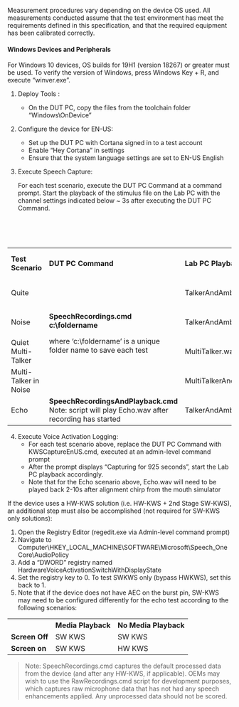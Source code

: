 Measurement procedures vary depending on the device OS used.  All measurements conducted assume that the test environment has meet the requirements defined in this specification, and that the required equipment has been calibrated correctly.

#### Windows Devices and Peripherals
For Windows 10 devices, OS builds for 19H1 (version 18267) or greater must be used.  To verify the version of Windows, press Windows Key + R, and execute “winver.exe”.

1. Deploy Tools : 
    * On the DUT PC, copy the files from the toolchain folder “Windows\OnDevice”

2. Configure the device for EN-US:
    * Set up the DUT PC with Cortana signed in to a test account
    * Enable “Hey Cortana” in settings
    * Ensure that the system language settings are set to EN-US English

3. Execute Speech Capture:
    
    For each test scenario, execute the DUT PC Command at a command prompt.  Start the playback of the stimulus file on the Lab PC with the channel settings indicated below ~ 3s after executing the DUT PC Command.
</br>
</br>
</br>
<table>
<tr>
<th align="left">Test Scenario</th>
<th align="left">DUT PC Command</th>
<th align="left">Lab PC Playback</th>
<th align="left">Lab PC Channel Settings</th>
</tr>
<tr>

<td>Quite</td>
<td RowSpan="4"><b>SpeechRecordings.cmd c:\foldername</b>

where ‘c:\foldername’ is a unique folder name to save each test</td>
<td>TalkerAndAmbient.wav</td>
<td>Mute Channels 3-6</td>
</tr>

<tr>
<td>Noise</td>
<td>TalkerAndAmbient.wav</td>
<td>Unmute All Channels</td>
</tr>
<tr>
<td>Quiet Multi-Talker</td>
<td>MultiTalker.wav</td>
<td>Unmute All Channels</td>
</tr>
<tr>
<td>Multi-Talker in Noise</td>
<td>MultiTalkerAndAmbient.wav</td>
<td>Unmute All Channels</td>
</tr>
<tr>
<td>Echo</td>
<td><b>SpeechRecordingsAndPlayback.cmd</b></br>
Note: script will play Echo.wav after recording has started</td>
<td>TalkerAndAmbient.wav</td>
<td>Mute Channels 3-6</td>
</tr>
</table>

4. Execute Voice Activation Logging:
    * For each test scenario above, replace the DUT PC Command with KWSCaptureEnUS.cmd, executed at an admin-level command prompt
    * After the prompt displays “Capturing for 925 seconds”, start the Lab PC playback accordingly.  
    * Note that for the Echo scenario above, Echo.wav will need to be played back 2-10s after alignment chirp from the mouth simulator

If the device uses a HW-KWS solution (i.e. HW-KWS + 2nd Stage SW-KWS), an additional step must also be accomplished (not required for SW-KWS only solutions):
1.	Open the Registry Editor (regedit.exe via Admin-level command prompt)
2.	Navigate to Computer\HKEY_LOCAL_MACHINE\SOFTWARE\Microsoft\Speech_OneCore\AudioPolicy
3.	Add a “DWORD” registry named HardwareVoiceActivationSwitchWithDisplayState
4.	Set the registry key to 0.  To test SWKWS only (bypass HWKWS), set this back to 1.
5.	Note that if the device does not have AEC on the burst pin, SW-KWS may need to be configured differently for the echo test according to the following scenarios:
<table>
<th>
<th>Media Playback</th>
<th>No Media Playback</th>

<tr>
<td><b> Screen Off</b></td>
<td>SW KWS</td>
<td>SW KWS</td>
</tr>

<tr>
<td><b> Screen on</b></td>
<td>SW KWS</td>
<td>HW KWS</td>
</tr>
</table>

> Note: 
SpeechRecordings.cmd captures the default processed data from the device (and after any HW-KWS, if applicable).   OEMs may wish to use the RawRecordings.cmd script for development purposes, which captures raw microphone data that has not had any speech enhancements applied.  Any unprocessed data should not be scored.

